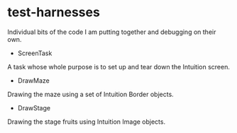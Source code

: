 # test-harnesses

Individual bits of the code I am putting together and debugging on their own.

* ScreenTask

A task whose whole purpose is to set up and tear down the Intuition screen.

* DrawMaze 

Drawing the maze using a set of Intuition Border objects.

* DrawStage

Drawing the stage fruits using Intuition Image objects.

